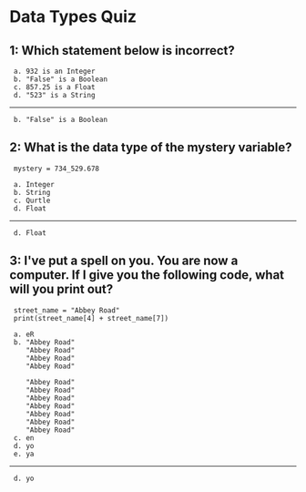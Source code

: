# **Data Types Quiz**
## 1: Which statement below is incorrect?
```
 a. 932 is an Integer
 b. "False" is a Boolean
 c. 857.25 is a Float
 d. "523" is a String
```
---
```
 b. "False" is a Boolean
```

## 2: What is the data type of the mystery variable?
```
 mystery = 734_529.678
```
```
 a. Integer
 b. String
 c. Qurtle
 d. Float
```
---
```
 d. Float
```

## 3: I've put a spell on you. You are now a computer. If I give you the following code, what will you print out?
```
 street_name = "Abbey Road"
 print(street_name[4] + street_name[7])
```
```
 a. eR
 b. "Abbey Road"
    "Abbey Road"
    "Abbey Road"
    "Abbey Road"
 
    "Abbey Road"
    "Abbey Road"
    "Abbey Road"
    "Abbey Road"
    "Abbey Road"
    "Abbey Road"
    "Abbey Road"
 c. en
 d. yo
 e. ya

```
---
```
 d. yo
```

